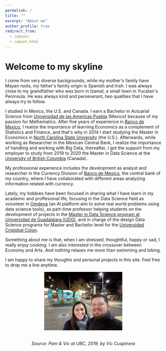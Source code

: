 ```yaml
---
permalink: /
title: ""
excerpt: "About me"
author_profile: true
redirect_from: 
  - /about/
  - /about.html
---
```


# Welcome to my skyline

I come from very diverse backgrounds, while my mother's family have Mayan roots, my father's family origin is Spanish and Irish. I was always close to my grandfather who was born in Izamal, a small town in Yucatan's Peninsula. He was always kind and perseverant, two qualities that I have always try to follow.

I studied in Mexico, the U.S. and Canada. I earn a Bachelor in Actuarial Science from [Universidad de las Americas Puebla](https://www.udlap.mx/ofertaacademica/Default.aspx?cveCarrera=LAT&idioma=2) (Mexico) because of my passion for Mathematics. After five years of experience in [Banco de Mexico](https://www.banxico.org.mx/indexen.html), I realize the importance of learning Economics as a complement of Statistics and Finance, and that's why in 2014 I start studying the Master in Economics in [North Carolina State University](https://poole.ncsu.edu/gradecon/) (the U.S.). Afterwards, while working as Researcher in the Mexican Central Bank, I realize the importance of handling and working with Big Data, thereafter, I got the support from my employer to study from 2019 to 2020 the Master in Data Science at the [University of British Columbia](https://masterdatascience.ubc.ca) (Canada).

My professional experience includes the development as analyst and researcher in the Currency Division of [Banco de Mexico](https://www.banxico.org.mx/indexen.html), the central bank of my country, where I have collaborated with different areas analyzing information related with currency.

Lately, my hobbies have been focused in sharing what I have learn in my academic and proffesional life, focusing in the Data Science field as volunteer in [Omdena](https://www.omdena.com) (an AI platform aim to solve real world problems using data science tools), as part-time professor helping students on the development of projects in the [Master in Data Science program at Universidad de Guadalajara (UDG)](https://mcd.cucea.udg.mx), and in charge of the design Data Science programs for Master and Bachelor level for the [Universidad Cristobal Colon](https://www.ucc.mx).

Something about me is that, when I am stressed, thoughtful, happy or sad, I really enjoy cooking. I am also interested in the crossover between Economy and Arts. And nothing relaxes me more than swimming and biking.

I am happy to share my thoughts and personal projects in this site. Feel free to drop me a line anytime.

<center>
<img src="/images/vic&pam_ubc.jpg" alt="cohort" width="50%" height="50%"/>  
<br>
<br>
<p style="font-style: italic;">Source: Pam & Vic at UBC, 2019, by Vic Cuspinera</p>
</center>
